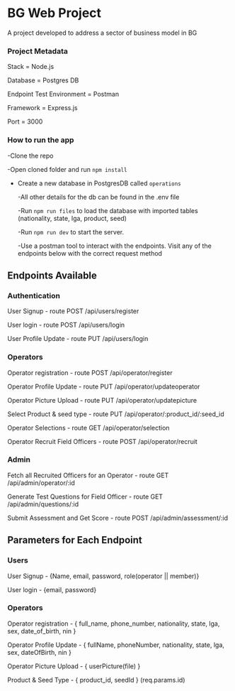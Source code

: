 # BG Web Project

A project developed to address a sector of business model in BG

### Project Metadata

Stack = Node.js

Database = Postgres DB

Endpoint Test Environment = Postman

Framework = Express.js

Port = 3000

### How to run the app

-Clone the repo

-Open cloned folder and run `npm install`

- Create a new database in PostgresDB called `operations`

  -All other details for the db can be found in the .env file

  -Run `npm run files` to load the database with imported tables (nationality, state, lga, product, seed)

  -Run `npm run dev` to start the server.

  -Use a postman tool to interact with the endpoints. Visit any of the endpoints below with the correct request method

## Endpoints Available

### Authentication

User Signup - route POST /api/users/register

User login - route POST /api/users/login

User Profile Update - route PUT /api/users/login

### Operators

Operator registration - route POST /api/operator/register

Operator Profile Update - route PUT /api/operator/updateoperator

Operator Picture Upload - route PUT /api/operator/updatepicture

Select Product & seed type - route PUT /api/operator/:product_id/:seed_id

Operator Selections - route GET /api/operator/selection

Operator Recruit Field Officers - route POST /api/operator/recruit

### Admin

Fetch all Recruited Officers for an Operator - route GET /api/admin/operator/:id

Generate Test Questions for Field Officer - route GET /api/admin/questions/:id

Submit Assessment and Get Score - route POST /api/admin/assessment/:id

## Parameters for Each Endpoint

### Users

User Signup - {Name, email, password, role(operator || member)}

User login - {email, password}

### Operators

Operator registration - { full_name, phone_number, nationality, state, lga, sex, date_of_birth, nin }

Operator Profile Update - { fullName, phoneNumber, nationality, state, lga, sex, dateOfBirth, nin }

Operator Picture Upload - { userPicture(file) }

Product & Seed Type - { product_id, seedId } (req.params.id)

